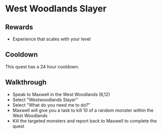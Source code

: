 # West Woodlands Slayer

## Rewards

- Experience that scales with your level

## Cooldown

This quest has a 24 hour cooldown.

## Walkthrough

- Speak to Maxwell in the West Woodlands (6,12)
- Select "Westwoodlands Slayer"
- Select "What do you need me to do?"
- Maxwell will give you a task to kill 10 of a random monster within the West Woodlands
- Kill the targeted monsters and report back to Maxwell to complete the quest
